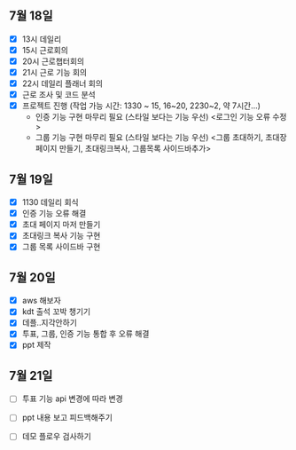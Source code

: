## 7월 18일

- [x] 13시 데일리
- [x] 15시 근로회의
- [x] 20시 근로챕터회의
- [x] 21시 근로 기능 회의
- [x] 22시 데일리 플래너 회의
- [x] 근로 조사 및 코드 분석
- [x] 프로젝트 진행 (작업 가능 시간: 1330 ~ 15, 16~20, 2230~2, 약 7시간...)
  - 인증 기능 구현 마무리 필요 (스타일 보다는 기능 우선) <로그인 기능 오류 수정>
  - 그룹 기능 구현 마무리 필요 (스타일 보다는 기능 우선) <그룹 초대하기, 초대장 페이지 만들기, 초대링크복사, 그룹목록 사이드바추가>


## 7월 19일

- [x] 1130 데일리 회식
- [x] 인증 기능 오류 해결
- [x] 초대 페이지 마저 만들기
- [x] 초대링크 복사 기능 구현
- [x] 그룹 목록 사이드바 구현

## 7월 20일

- [x] aws 해보자
- [x] kdt 출석 꼬박 챙기기
- [x] 데플..지각안하기
- [x] 투표, 그룹, 인증 기능 통합 후 오류 해결
- [x] ppt 제작

## 7월 21일

- [ ] 투표 기능 api 변경에 따라 변경
- [ ] ppt 내용 보고 피드백해주기
- [ ] 데모 플로우 검사하기


